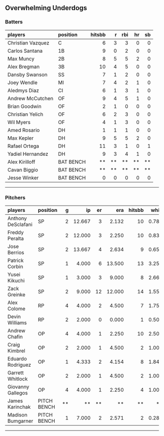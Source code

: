 ## Overwhelming Underdogs

### Batters

 
|players           |position  | hitsbb|  r| rbi| hr| sb| 
|:-----------------|:---------|------:|--:|---:|--:|--:| 
|Christian Vazquez |C         |      6|  3|   3|  0|  0| 
|Carlos Santana    |1B        |      9|  0|   2|  0|  0| 
|Max Muncy         |2B        |      8|  5|   5|  2|  0| 
|Alex Bregman      |3B        |     10|  4|   5|  0|  0| 
|Dansby Swanson    |SS        |      7|  1|   2|  0|  0| 
|Joey Wendle       |MI        |      7|  4|   2|  1|  0| 
|Aledmys Diaz      |CI        |      6|  1|   3|  1|  0| 
|Andrew McCutchen  |OF        |      9|  4|   5|  1|  0| 
|Brian Goodwin     |OF        |      2|  1|   0|  0|  0| 
|Christian Yelich  |OF        |      6|  2|   3|  0|  0| 
|Wil Myers         |OF        |      4|  1|   3|  0|  0| 
|Amed Rosario      |DH        |      1|  1|   1|  0|  0| 
|Max Kepler        |DH        |      9|  5|   5|  2|  0| 
|Rafael Ortega     |DH        |     11|  3|   1|  0|  1| 
|Yadiel Hernandez  |DH        |      9|  3|   4|  1|  0| 
|Alex Kirilloff    |BAT BENCH |     **| **|  **| **| **| 
|Cavan Biggio      |BAT BENCH |     **| **|  **| **| **| 
|Jesse Winker      |BAT BENCH |      0|  0|   0|  0|  0| 


* * *

### Pitchers

 
|players            |position    |  g|     ip| er|    era| hitsbb|  whip| so|  w| sv| 
|:------------------|:-----------|--:|------:|--:|------:|------:|-----:|--:|--:|--:| 
|Anthony DeSclafani |SP          |  2| 12.667|  3|  2.132|     10| 0.789|  9|  1|  0| 
|Freddy Peralta     |SP          |  2| 12.000|  3|  2.250|     10| 0.833| 18|  0|  0| 
|Jose Berrios       |SP          |  2| 13.667|  4|  2.634|      9| 0.659| 10|  1|  0| 
|Patrick Corbin     |SP          |  1|  4.000|  6| 13.500|     13| 3.250|  5|  0|  0| 
|Yusei Kikuchi      |SP          |  1|  3.000|  3|  9.000|      8| 2.667|  3|  0|  0| 
|Zack Greinke       |SP          |  2|  9.000| 12| 12.000|     14| 1.556|  7|  0|  0| 
|Alex Colome        |RP          |  4|  4.000|  2|  4.500|      7| 1.750|  5|  0|  2| 
|Devin Williams     |RP          |  2|  2.000|  0|  0.000|      1| 0.500|  6|  1|  0| 
|Andrew Chafin      |OP          |  4|  4.000|  1|  2.250|     10| 2.500|  4|  0|  2| 
|Craig Kimbrel      |OP          |  2|  2.000|  1|  4.500|      2| 1.000|  3|  0|  0| 
|Eduardo Rodriguez  |OP          |  1|  4.333|  2|  4.154|      8| 1.846|  5|  0|  0| 
|Garrett Whitlock   |OP          |  2|  2.000|  1|  4.500|      2| 1.000|  1|  0|  0| 
|Giovanny Gallegos  |OP          |  4|  4.000|  1|  2.250|      4| 1.000|  5|  0|  3| 
|James Karinchak    |PITCH BENCH | **|     **| **|     **|     **|    **| **| **| **| 
|Madison Bumgarner  |PITCH BENCH |  1|  7.000|  2|  2.571|      2| 0.286|  3|  0|  0| 


* * *


